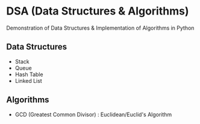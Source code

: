 # DSA (Data Structures & Algorithms)

Demonstration of Data Structures & Implementation of Algorithms in Python

## Data Structures

* Stack
* Queue
* Hash Table
* Linked List

## Algorithms

* GCD (Greatest Common Divisor) : Euclidean/Euclid's Algorithm
